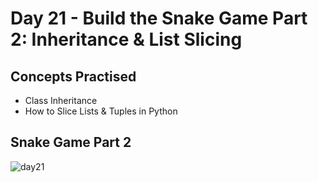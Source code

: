 # Day 21 - Build the Snake Game Part 2: Inheritance & List Slicing
## Concepts Practised
- Class Inheritance
- How to Slice Lists & Tuples in Python
## Snake Game Part 2
![day21](https://user-images.githubusercontent.com/98851253/154784140-a3e09fa8-1c0e-4f66-8329-1c1322d802df.gif)